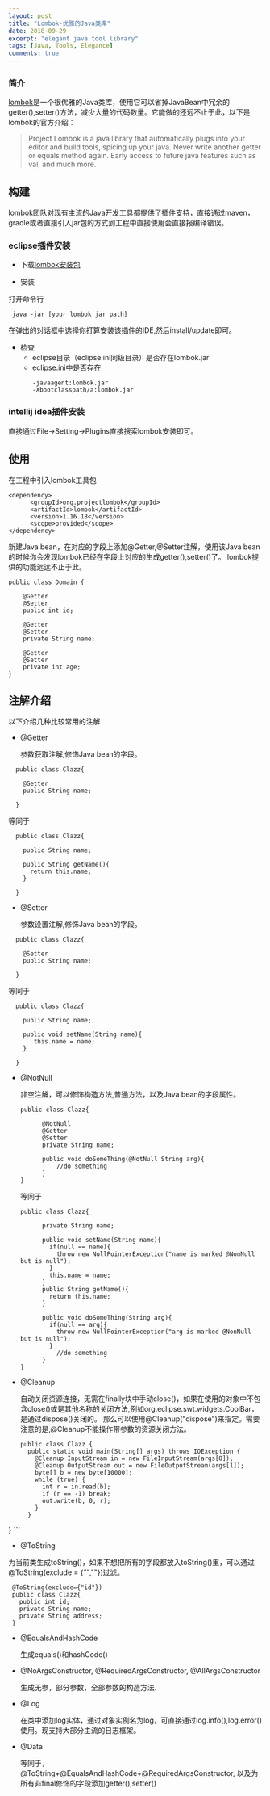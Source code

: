 ```yaml
---
layout: post
title: "Lombok-优雅的Java类库"
date: 2018-09-29
excerpt: "elegant java tool library"
tags: [Java, Tools, Elegance]
comments: true
---
```

### 简介

[lombok](https://projectlombok.org/)是一个很优雅的Java类库，使用它可以省掉JavaBean中冗余的getter(),setter()方法，减少大量的代码数量。它能做的还远不止于此，以下是lombok的官方介绍：
>  Project Lombok is a java library that automatically plugs into your editor and build tools, spicing up your java.
Never write another getter or equals method again. Early access to future java features such as val, and much more.

## 构建
lombok团队对现有主流的Java开发工具都提供了插件支持，直接通过maven，gradle或者直接引入jar包的方式到工程中直接使用会直接报编译错误。

### eclipse插件安装

- 下载[lombok安装包](https://projectlombok.org/downloads/lombok.jar)

- 安装

打开命令行

```
 java -jar [your lombok jar path]

```
在弹出的对话框中选择你打算安装该插件的IDE,然后install/update即可。

- 检查
  - eclipse目录（eclipse.ini同级目录）是否存在lombok.jar
  - eclipse.ini中是否存在
    ```
    -javaagent:lombok.jar
    -Xbootclasspath/a:lombok.jar
    ```




### intellij idea插件安装
直接通过File->Setting->Plugins直接搜索lombok安装即可。

## 使用

在工程中引入lombok工具包
```
<dependency>
      <groupId>org.projectlombok</groupId>
      <artifactId>lombok</artifactId>
      <version>1.16.18</version>
      <scope>provided</scope>
</dependency>
```
新建Java bean，在对应的字段上添加@Getter,@Setter注解，使用该Java bean的时候你会发现lombok已经在字段上对应的生成getter(),setter()了。
lombok提供的功能远远不止于此。

```
public class Domain {

    @Getter
    @Setter
    public int id;

    @Getter
    @Setter
    private String name;

    @Getter
    @Setter
    private int age;
}
```
## 注解介绍
 以下介绍几种比较常用的注解

- @Getter

  参数获取注解,修饰Java bean的字段。
```
  public class Clazz{

    @Getter
    public String name;

  }
```
  等同于
  ```
    public class Clazz{

      public String name;

      public String getName(){
        return this.name;
      }

    }
  ```


- @Setter

  参数设置注解,修饰Java bean的字段。
```
  public class Clazz{

    @Setter
    public String name;

  }
```
  等同于
  ```
    public class Clazz{

      public String name;

      public void setName(String name){
         this.name = name;
      }

    }
  ```


- @NotNull

    非空注解，可以修饰构造方法,普通方法，以及Java bean的字段属性。
    ```
    public class Clazz{

          @NotNull
          @Getter
          @Setter
          private String name;

          public void doSomeThing(@NotNull String arg){
              //do something
          }
    }
    ```
    等同于
    ```
    public class Clazz{

          private String name;

          public void setName(String name){
            if(null == name){
              throw new NullPointerException("name is marked @NonNull but is null");
            }
            this.name = name;
          }
          public String getName(){
            return this.name;
          }

          public void doSomeThing(String arg){
            if(null == arg){
              throw new NullPointerException("arg is marked @NonNull but is null");
            }
              //do something
          }
    }
    ```
- @Cleanup

    自动关闭资源连接，无需在finally块中手动close()，如果在使用的对象中不包含close()或是其他名称的关闭方法,例如org.eclipse.swt.widgets.CoolBar，是通过dispose()关闭的。
    那么可以使用@Cleanup("dispose")来指定。需要注意的是,@Cleanup不能操作带参数的资源关闭方法。
    ```
    public class Clazz {
      public static void main(String[] args) throws IOException {
        @Cleanup InputStream in = new FileInputStream(args[0]);
        @Cleanup OutputStream out = new FileOutputStream(args[1]);
        byte[] b = new byte[10000];
        while (true) {
          int r = in.read(b);
          if (r == -1) break;
          out.write(b, 0, r);
        }
      }
}
    ```


- @ToString

 为当前类生成toString()，如果不想把所有的字段都放入toString()里，可以通过@ToString(exclude = {"",""})过滤。

   ```
    @ToString(exclude={"id"})
    public class Clazz{
      public int id;
      private String name;
      private String address;
    }
   ```

- @EqualsAndHashCode

  生成equals()和hashCode()

- @NoArgsConstructor, @RequiredArgsConstructor,           @AllArgsConstructor

  生成无参，部分参数，全部参数的构造方法.

- @Log

  在类中添加log实体，通过对象实例名为log，可直接通过log.info(),log.error()使用。现支持大部分主流的日志框架。


- @Data

  等同于，@ToString+@EqualsAndHashCode+@RequiredArgsConstructor, 以及为所有非final修饰的字段添加getter(),setter()

